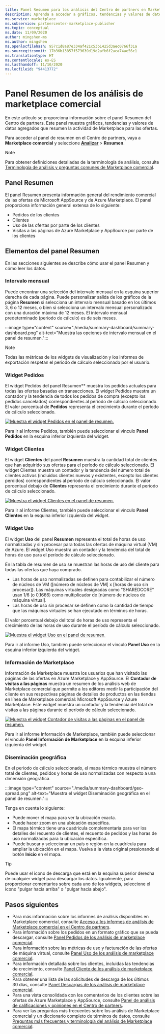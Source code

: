 ```yaml
---
title: Panel Resumen para los análisis del Centro de partners en Marketplace comercial
description: Aprenda a acceder a gráficos, tendencias y valores de datos agregados que resumen la actividad de Marketplace desde el panel Resumen en el Centro de partners.
ms.service: marketplace
ms.subservice: partnercenter-marketplace-publisher
ms.topic: conceptual
ms.date: 11/09/2020
author: mingshen-ms
ms.author: mingshen
ms.openlocfilehash: 957c1d8a87e334af421c53b1425d3aec0766f31a
ms.sourcegitcommit: 17b36b13857f573639d19d2afb6f2aca74ae56c1
ms.translationtype: HT
ms.contentlocale: es-ES
ms.lasthandoff: 11/10/2020
ms.locfileid: "94413772"
---
```

# <a name="summary-dashboard-in-commercial-marketplace-analytics"></a>Panel Resumen de los análisis de marketplace comercial

En este artículo se proporciona información sobre el panel Resumen del Centro de partners. Este panel muestra gráficos, tendencias y valores de datos agregados que resumen la actividad de Marketplace para las ofertas.

Para acceder al panel de resumen en el Centro de partners, vaya a **Marketplace comercial** y seleccione **[Analizar](https://partner.microsoft.com/dashboard/commercial-marketplace/analytics/summary)**  > **Resumen**.

>[!NOTE]
> Para obtener definiciones detalladas de la terminología de análisis, consulte [Terminología de análisis y preguntas comunes de Marketplace comercial](./partner-center-portal/faq-terminology.md).

## <a name="summary-dashboard"></a>Panel Resumen

El panel Resumen presenta información general del rendimiento comercial de las ofertas de Microsoft AppSource y de Azure Marketplace. El panel proporciona información general extensa de lo siguiente:

- Pedidos de los clientes
- Clientes
- Uso de las ofertas por parte de los clientes
- Visitas a las páginas de Azure Marketplace y AppSource por parte de los clientes

## <a name="elements-of-the-summary-dashboard"></a>Elementos del panel Resumen

En las secciones siguientes se describe cómo usar el panel Resumen y cómo leer los datos.

### <a name="month-range"></a>Intervalo mensual

Puede encontrar una selección del intervalo mensual en la esquina superior derecha de cada página. Puede personalizar salida de los gráficos de la página **Resumen** si selecciona un intervalo mensual basado en los últimos 3, 6 o 12 meses, o bien si selecciona un intervalo mensual personalizado con una duración máxima de 12 meses. El intervalo mensual predeterminado (período de cálculo) es de seis meses.

:::image type="content" source="./media/summary-dashboard/summary-dashboard.png" alt-text="Muestra las opciones de intervalo mensual en el panel de resumen.":::

> [!NOTE]
> Todas las métricas de los widgets de visualización y los informes de exportación respetan el período de cálculo seleccionado por el usuario.

### <a name="orders-widget"></a>Widget Pedidos

El widget Pedidos del panel Resumen** muestra los pedidos actuales para todas las ofertas basadas en transacciones. El widget Pedidos muestra un contador y la tendencia de todos los pedidos de compra (excepto los pedidos cancelados) correspondientes al período de cálculo seleccionado. El valor porcentual de **Pedidos** representa el crecimiento durante el período de cálculo seleccionado.

[![Muestra el widget Pedidos en el panel de resumen.](./media/summary-dashboard/orders-widget.png)](./media/summary-dashboard/orders-widget.png#lightbox)


Para ir al informe Pedidos, también puede seleccionar el vínculo **Panel Pedidos** en la esquina inferior izquierda del widget.

### <a name="customers-widget"></a>Widget Clientes

El widget **Clientes** del panel **Resumen** muestra la cantidad total de clientes que han adquirido sus ofertas para el período de cálculo seleccionado. El widget Clientes muestra un contador y la tendencia del número total de clientes activos (incluidos clientes nuevos y existentes, excepto los clientes perdidos) correspondientes al período de cálculo seleccionado. El valor porcentual debajo de **Clientes** representa el crecimiento durante el período de cálculo seleccionado.

[![Muestra el widget Clientes en el panel de resumen.](./media/summary-dashboard/customers-widget.png)](./media/summary-dashboard/customers-widget.png#lightbox)

Para ir al informe Clientes, también puede seleccionar el vínculo **Panel Clientes** en la esquina inferior izquierda del widget.

### <a name="usage-widget"></a>Widget Uso

El widget **Uso** del panel **Resumen** representa el total de horas de uso normalizadas y sin procesar para todas las ofertas de máquina virtual (VM) de Azure. El widget Uso muestra un contador y la tendencia del total de horas de uso para el período de cálculo seleccionado.

En la tabla de resumen de uso se muestran las horas de uso del cliente para todas las ofertas que haya comprado.

- Las horas de uso normalizadas se definen para contabilizar el número de núcleos de VM ([número de núcleos de VM] x [horas de uso sin procesar]). Las máquinas virtuales designadas como "SHAREDCORE" usan 1/6 (o 0,1666) como multiplicador de [número de núcleos de máquina virtual].
- Las horas de uso sin procesar se definen como la cantidad de tiempo que las máquinas virtuales se han ejecutado en términos de horas.

El valor porcentual debajo del total de horas de uso representa el crecimiento de las horas de uso durante el período de cálculo seleccionado.

[![Muestra el widget Uso en el panel de resumen.](./media/summary-dashboard/usage-widget.png)](./media/summary-dashboard/usage-widget.png#lightbox)

Para ir al informe Uso, también puede seleccionar el vínculo **Panel Uso** en la esquina inferior izquierda del widget.

### <a name="marketplace-insights"></a>Información de Marketplace

Información de Marketplace muestra los usuarios que han visitado las páginas de las ofertas en Azure Marketplace y AppSource. El **Contador de visitas a las páginas** muestra un resumen de los análisis web de Marketplace comercial que permite a los editores medir la participación del cliente en sus respectivas páginas de detalles de productos en las tiendas en línea de Marketplace comercial: Microsoft AppSource y Azure Marketplace. Este widget muestra un contador y la tendencia del total de visitas a las páginas durante el período de cálculo seleccionado.

[![Muestra el widget Contador de visitas a las páginas en el panel de resumen.](./media/summary-dashboard/page-visit-count.png)](./media/summary-dashboard/page-visit-count.png#lightbox)

Para ir al informe Información de Marketplace, también puede seleccionar el vínculo **Panel Información de Marketplace** en la esquina inferior izquierda del widget.

### <a name="geographical-spread"></a>Diseminación geográfica

En el período de cálculo seleccionado, el mapa térmico muestra el número total de clientes, pedidos y horas de uso normalizadas con respecto a una dimensión geográfica.

:::image type="content" source="./media/summary-dashboard/geo-spread.png" alt-text="Muestra el widget Diseminación geográfica en el panel de resumen.":::

Tenga en cuenta lo siguiente:

- Puede mover el mapa para ver la ubicación exacta.
- Puede hacer zoom en una ubicación específica.
- El mapa térmico tiene una cuadrícula complementaria para ver los detalles del recuento de clientes, el recuento de pedidos y las horas de uso normalizadas para la ubicación específica.
- Puede buscar y seleccionar un país o región en la cuadrícula para ampliar la ubicación en el mapa. Vuelva a la vista original presionando el botón **Inicio** en el mapa.

> [!TIP]
> Puede usar el icono de descarga que está en la esquina superior derecha de cualquier widget para descargar los datos. Igualmente, para proporcionar comentarios sobre cada uno de los widgets, seleccione el icono "pulgar hacia arriba" o "pulgar hacia abajo".

## <a name="next-steps"></a>Pasos siguientes

- Para más información sobre los informes de análisis disponibles en Marketplace comercial, consulte [Acceso a los informes de análisis de Marketplace comercial en el Centro de partners](./partner-center-portal/analytics.md).
- Para información sobre los pedidos en un formato gráfico que se pueda descargar, consulte [Panel Pedidos de los análisis de marketplace comercial](orders-dashboard.md).
- Para información sobre las métricas de uso y facturación de las ofertas de máquina virtual, consulte [Panel Uso de los análisis de marketplace comercial](usage-dashboard.md).
- Para información detallada sobre los clientes, incluidas las tendencias de crecimiento, consulte [Panel Cliente de los análisis de marketplace comercial](customer-dashboard.md).
- Para obtener una lista de las solicitudes de descarga de los últimos 30 días, consulte [Panel Descargas de los análisis de marketplace comercial](./partner-center-portal/downloads-dashboard.md).
- Para una vista consolidada con los comentarios de los clientes sobre las ofertas de Azure Marketplace y AppSource, consulte [Panel de análisis de calificaciones y opiniones en el Centro de partners](./partner-center-portal/ratings-reviews.md).
- Para ver las preguntas más frecuentes sobre los análisis de Marketplace comercial y un diccionario completo de términos de datos, consulte [Preguntas más frecuentes y terminología del análisis de Marketplace comercial](./partner-center-portal/faq-terminology.md).
